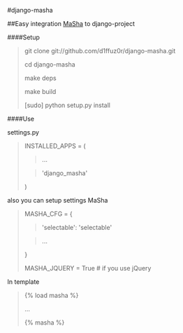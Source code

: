 #django-masha


##Easy integration [MaSha](http://mashajs.com) to django-project


####Setup

>git clone git://github.com/d1ffuz0r/django-masha.git
>
>cd django-masha
>
>make deps
>
>make build
>
>[sudo] python setup.py install

####Use

settings.py

>INSTALLED_APPS = (
>>...
>
>>'django_masha'
>
>)

also you can setup settings MaSha

>MASHA_CFG = {
>
>>'selectable': 'selectable'
>
>>...
>
>}
>
>MASHA_JQUERY = True # if you use jQuery


In template

>{% load masha %}
>
>...
>
>{% masha %}
